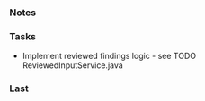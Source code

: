 ### Notes

### Tasks
- Implement reviewed findings logic - see TODO ReviewedInputService.java
    
### Last

